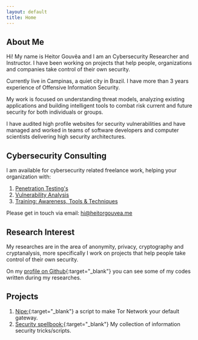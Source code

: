 ```yaml
---
layout: default
title: Home
---
```


## About Me

Hi! My name is Heitor Gouvêa and I am an Cybersecurity Researcher and Instructor.
I have been working on projects that help people, organizations and companies take control of their own security.  

Currently live in Campinas, a quiet city in Brazil. I have more than 3 years experience
of Offensive Information Security.

My work is focused on understanding threat models, analyzing existing
applications and building intelligent tools to combat risk current and future security
for both individuals or groups.

I have audited high profile websites for security vulnerabilities and have
managed and worked in teams of software developers and computer scientists
delivering high security architectures.

## Cybersecurity Consulting

I am available for cybersecurity related freelance work, helping your organization with:

1. [Penetration Testing's](/publications/penetration-testing)
2. [Vulnerability Analysis]()
3. [Training: Awareness, Tools & Techniques]()

Please get in touch via email: [hi@heitorgouvea.me](mailto:hi@heitorgouvea.me)


## Research Interest

My researches are in the area of anonymity, privacy, cryptography and cryptanalysis,
more specifically I work on projects that help people take control of their own security.

On my [profile on Github](https://github.com/GouveaHeitor){:target="_blank"} you can see
some of my codes written during my researches.

## Projects

1. [Nipe:](https://github.com/GouveaHeitor/nipe){:target="_blank"} a script to make Tor Network your default gateway.
2. [Security spellbook:](https://github.com/GouveaHeitor/security-spellbook){:target="_blank"}  My collection of information security tricks/scripts.
